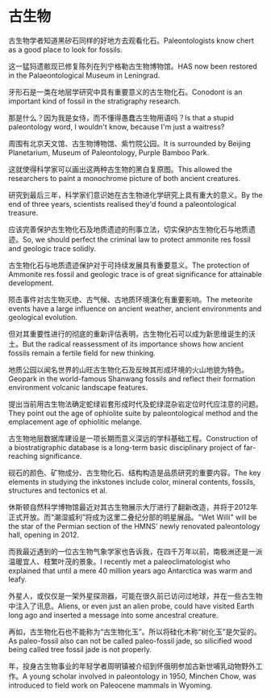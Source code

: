 # 古生物

<p><span class="chinese">古生物学者知道黑矽石同样的好地方去观看化石。</span><span class="english">Paleontologists know chert as a good place to look for fossils.</span></p>

<p><span class="chinese">这一猛犸遗骸现已修复陈列在列宁格勒古生物博物馆。</span><span class="english">HAS now been restored in the Palaeontological Museum in Leningrad.</span></p>

<p><span class="chinese">牙形石是一类在地层学研究中具有重要意义的古生物化石。</span><span class="english">Conodont is an important kind of fossil in the stratigraphy research.</span></p>

<p><span class="chinese">那是什么？因为我是女侍，而不懂得愚蠢古生物用语吗？</span><span class="english">Is that a stupid paleontology word, I wouldn't know, because I'm just a waitress?</span></p>

<p><span class="chinese">周围有北京天文馆、古生物博物馆、紫竹院公园。</span><span class="english">It is surrounded by Beijing Planetarium, Museum of Paleontology, Purple Bamboo Park.</span></p>

<p><span class="chinese">这就使得科学家可以画出这两种古生物的黑白复原图。</span><span class="english">This allowed the researchers to paint a monochrome picture of both ancient creatures.</span></p>

<p><span class="chinese">研究到最后三年，科学家们意识她在古生物进化学研究上具有重大的意义。</span><span class="english">By the end of three years, scientists realised they'd found a paleontological treasure.</span></p>

<p><span class="chinese">应该完善保护古生物化石及地质遗迹的刑事立法，切实保护古生物化石与地质遗迹。</span><span class="english">So, we should perfect the criminal law to protect ammonite res fossil and geologic trace solidly.</span></p>

<p><span class="chinese">古生物化石与地质遗迹保护对于可持续发展具有重要意义。</span><span class="english">The protection of Ammonite res fossil and geologic trace is of great significance for attainable development.</span></p>

<p><span class="chinese">陨击事件对古生物灭绝、古气候、古地质环境演化有重要影响。</span><span class="english">The meteorite events have a large influence on ancient weather, ancient environments and geological evolution.</span></p>

<p><span class="chinese">但对其重要性进行的彻底的重新评估表明，古生物化石可以成为新思维诞生的沃土。</span><span class="english">But the radical reassessment of its importance shows how ancient fossils remain a fertile field for new thinking.</span></p>

<p><span class="chinese">地质公园以闻名世界的山旺古生物化石及反映其形成环境的火山地貌为特色。</span><span class="english">Geopark in the world-famous Shanwang fossils and reflect their formation environment volcanic landscape features.</span></p>

<p><span class="chinese">提出当前用古生物法确定蛇绿岩套形成时代及蛇绿混杂岩定位时代应注意的问题。</span><span class="english">They point out the age of ophiolite suite by paleontological method and the emplacement age of ophiolitic melange.</span></p>

<p><span class="chinese">古生物地层数据库建设是一项长期而意义深远的学科基础工程。</span><span class="english">Construction of a biostratigraphic database is a long-term basic disciplinary project of far-reaching significance.</span></p>

<p><span class="chinese">砚石的颜色、矿物成分、古生物化石、结构构造是品质研究的重要内容。</span><span class="english">The key elements in studying the inkstones include color, mineral contents, fossils, structures and tectonics et al.</span></p>

<p><span class="chinese">休斯顿自然科学博物馆最近对其古生物展示大厅进行了翻新改造，并将于2012年正式开放。而“潮湿威利”将成为这里二叠纪分部的明星展品。</span><span class="english">"Wet Willi" will be the star of the Permian section of the HMNS' newly renovated paleontology hall, opening in 2012.</span></p>

<p><span class="chinese">而我最近遇到的一位古生物气象学家也告诉我，在四千万年以前，南极洲还是一派温暖宜人、枝繁叶茂的景象。</span><span class="english">I recently met a paleoclimatologist who explained that until a mere 40 million years ago Antarctica was warm and leafy.</span></p>

<p><span class="chinese">外星人，或仅仅是一架外星探测器，可能在很久前已访问过地球，并在一些古生物中注入了讯息。</span><span class="english">Aliens, or even just an alien probe, could have visited Earth long ago and inserted a message into some ancestral creature.</span></p>

<p><span class="chinese">再如，古生物化石也不能称为“古生物化玉”。所以将硅化木称“树化玉”是欠妥的。</span><span class="english">As paleo-fossil also can not be called paleo-fossil jade, so silicified wood being called tree fossil jade is not properly.</span></p>

<p><span class="chinese">年，投身古生物事业的年轻学者周明镇被介绍到怀俄明参加古新世哺乳动物野外工作。</span><span class="english">A young scholar involved in paleontology in 1950, Minchen Chow, was introduced to field work on Paleocene mammals in Wyoming.</span></p>

